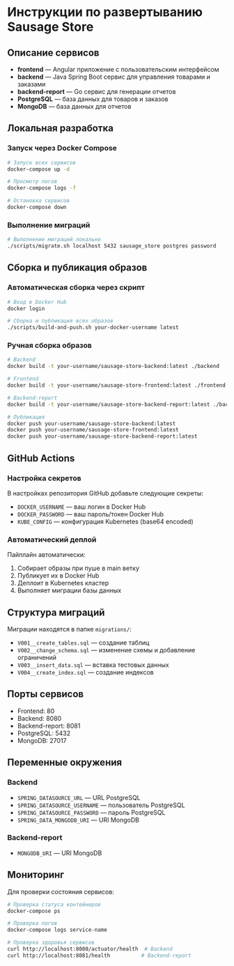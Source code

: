 # Инструкции по развертыванию Sausage Store

## Описание сервисов

- **frontend** — Angular приложение с пользовательским интерфейсом
- **backend** — Java Spring Boot сервис для управления товарами и заказами
- **backend-report** — Go сервис для генерации отчетов
- **PostgreSQL** — база данных для товаров и заказов
- **MongoDB** — база данных для отчетов

## Локальная разработка

### Запуск через Docker Compose

```bash
# Запуск всех сервисов
docker-compose up -d

# Просмотр логов
docker-compose logs -f

# Остановка сервисов
docker-compose down
```

### Выполнение миграций

```bash
# Выполнение миграций локально
./scripts/migrate.sh localhost 5432 sausage_store postgres password
```

## Сборка и публикация образов

### Автоматическая сборка через скрипт

```bash
# Вход в Docker Hub
docker login

# Сборка и публикация всех образов
./scripts/build-and-push.sh your-docker-username latest
```

### Ручная сборка образов

```bash
# Backend
docker build -t your-username/sausage-store-backend:latest ./backend

# Frontend
docker build -t your-username/sausage-store-frontend:latest ./frontend

# Backend-report
docker build -t your-username/sausage-store-backend-report:latest ./backend-report

# Публикация
docker push your-username/sausage-store-backend:latest
docker push your-username/sausage-store-frontend:latest
docker push your-username/sausage-store-backend-report:latest
```

## GitHub Actions

### Настройка секретов

В настройках репозитория GitHub добавьте следующие секреты:

- `DOCKER_USERNAME` — ваш логин в Docker Hub
- `DOCKER_PASSWORD` — ваш пароль/токен Docker Hub
- `KUBE_CONFIG` — конфигурация Kubernetes (base64 encoded)

### Автоматический деплой

Пайплайн автоматически:
1. Собирает образы при пуше в main ветку
2. Публикует их в Docker Hub
3. Деплоит в Kubernetes кластер
4. Выполняет миграции базы данных

## Структура миграций

Миграции находятся в папке `migrations/`:

- `V001__create_tables.sql` — создание таблиц
- `V002__change_schema.sql` — изменение схемы и добавление ограничений
- `V003__insert_data.sql` — вставка тестовых данных
- `V004__create_index.sql` — создание индексов

## Порты сервисов

- Frontend: 80
- Backend: 8080
- Backend-report: 8081
- PostgreSQL: 5432
- MongoDB: 27017

## Переменные окружения

### Backend
- `SPRING_DATASOURCE_URL` — URL PostgreSQL
- `SPRING_DATASOURCE_USERNAME` — пользователь PostgreSQL
- `SPRING_DATASOURCE_PASSWORD` — пароль PostgreSQL
- `SPRING_DATA_MONGODB_URI` — URI MongoDB

### Backend-report
- `MONGODB_URI` — URI MongoDB

## Мониторинг

Для проверки состояния сервисов:

```bash
# Проверка статуса контейнеров
docker-compose ps

# Проверка логов
docker-compose logs service-name

# Проверка здоровья сервисов
curl http://localhost:8080/actuator/health  # Backend
curl http://localhost:8081/health          # Backend-report
```
